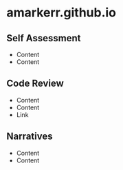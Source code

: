 # amarkerr.github.io

## Self Assessment
- Content
- Content

## Code Review
- Content
- Content
- Link

## Narratives
- Content
- Content
